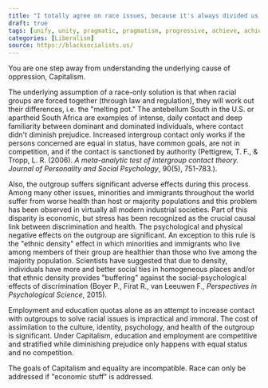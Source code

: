 ```yaml
---
title: "I totally agree on race issues, because it's always divided us, which is why I think the economic stuff is just gonna divide us more. We need to unify behind achievable goals to end racism like leveraging corporate partnerships to encourage diverse hiring!"
draft: true
tags: [unify, unity, pragmatic, pragmatism, progressive, achieve, achievable, achieveable, capitalist, capitalism, corporate, corporations]
categories: [Liberalism]
source: https://blacksocialists.us/
---
```


You are one step away from understanding the underlying cause of oppression, Capitalism.  
  
The underlying assumption of a race-only solution is that when racial groups are forced together (through law and regulation), they will work out their differences, i.e. the "melting pot." The antebellum South in the U.S. or apartheid South Africa are examples of intense, daily contact and deep familiarity between dominant and dominated individuals, where contact didn't diminish prejudice. Increased intergroup contact only works if the persons concerned are equal in status, have common goals, are not in competition, and if the contact is sanctioned by authority (Pettigrew, T. F., & Tropp, L. R. (2006). _A meta-analytic test of intergroup contact theory. Journal of Personality and Social Psychology_, 90(5), 751-783.).  
  
Also, the outgroup suffers significant adverse effects during this process. Among many other issues, minorities and immigrants throughout the world suffer from worse health than host or majority populations and this problem has been observed in virtually all modern industrial societies. Part of this disparity is economic, but stress has been recognized as the crucial causal link between discrimination and health. The psychological and physical negative effects on the outgroup are significant. An exception to this rule is the "ethnic density" effect in which minorities and immigrants who live among members of their group are healthier than those who live among the majority population. Scientists have suggested that due to density, individuals have more and better social ties in homogeneous places and/or that ethnic density provides "buffering" against the social-psychological effects of discrimination (Boyer P., Firat R., van Leeuwen F., _Perspectives in Psychological Science_, 2015).  
  
Employment and education quotas alone as an attempt to increase contact with outgroups to solve racial issues is impractical and immoral. The cost of assimilation to the culture, identity, psychology, and health of the outgroup is significant. Under Capitalism, education and employment are competitive and stratified while diminishing prejudice only happens with equal status and no competition.  
  
The goals of Capitalism and equality are incompatible. Race can only be addressed if "economic stuff" is addressed.

